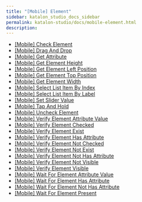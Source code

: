 ```yaml
---
title: "[Mobile] Element" 
sidebar: katalon_studio_docs_sidebar
permalink: katalon-studio/docs/mobile-element.html 
description: 
---
```

*   [\[Mobile\] Check Element](/display/KD/%5BMobile%5D+Check+Element)
*   [\[Mobile\] Drag And Drop](/display/KD/%5BMobile%5D+Drag+And+Drop)
*   [\[Mobile\] Get Attribute](/display/KD/%5BMobile%5D+Get+Attribute)
*   [\[Mobile\] Get Element Height](/display/KD/%5BMobile%5D+Get+Element+Height)
*   [\[Mobile\] Get Element Left Position](/display/KD/%5BMobile%5D+Get+Element+Left+Position)
*   [\[Mobile\] Get Element Top Position](/display/KD/%5BMobile%5D+Get+Element+Top+Position)
*   [\[Mobile\] Get Element Width](/display/KD/%5BMobile%5D+Get+Element+Width)
*   [\[Mobile\] Select List Item By Index](/display/KD/%5BMobile%5D+Select+List+Item+By+Index)
*   [\[Mobile\] Select List Item By Label](/display/KD/%5BMobile%5D+Select+List+Item+By+Label)
*   [\[Mobile\] Set Slider Value](/display/KD/%5BMobile%5D+Set+Slider+Value)
*   [\[Mobile\] Tap And Hold](/display/KD/%5BMobile%5D+Tap+And+Hold)
*   [\[Mobile\] Uncheck Element](/display/KD/%5BMobile%5D+Uncheck+Element)
*   [\[Mobile\] Verify Element Attribute Value](/display/KD/%5BMobile%5D+Verify+Element+Attribute+Value)
*   [\[Mobile\] Verify Element Checked](/display/KD/%5BMobile%5D+Verify+Element+Checked)
*   [\[Mobile\] Verify Element Exist](/display/KD/%5BMobile%5D+Verify+Element+Exist)
*   [\[Mobile\] Verify Element Has Attribute](/display/KD/%5BMobile%5D+Verify+Element+Has+Attribute)
*   [\[Mobile\] Verify Element Not Checked](/display/KD/%5BMobile%5D+Verify+Element+Not+Checked)
*   [\[Mobile\] Verify Element Not Exist](/display/KD/%5BMobile%5D+Verify+Element+Not+Exist)
*   [\[Mobile\] Verify Element Not Has Attribute](/display/KD/%5BMobile%5D+Verify+Element+Not+Has+Attribute)
*   [\[Mobile\] Verify Element Not Visible](/display/KD/%5BMobile%5D+Verify+Element+Not+Visible)
*   [\[Mobile\] Verify Element Visible](/display/KD/%5BMobile%5D+Verify+Element+Visible)
*   [\[Mobile\] Wait For Element Attribute Value](/display/KD/%5BMobile%5D+Wait+For+Element+Attribute+Value)
*   [\[Mobile\] Wait For Element Has Attribute](/display/KD/%5BMobile%5D+Wait+For+Element+Has+Attribute)
*   [\[Mobile\] Wait For Element Not Has Attribute](/display/KD/%5BMobile%5D+Wait+For+Element+Not+Has+Attribute)
*   [\[Mobile\] Wait For Element Present](/display/KD/%5BMobile%5D+Wait+For+Element+Present)